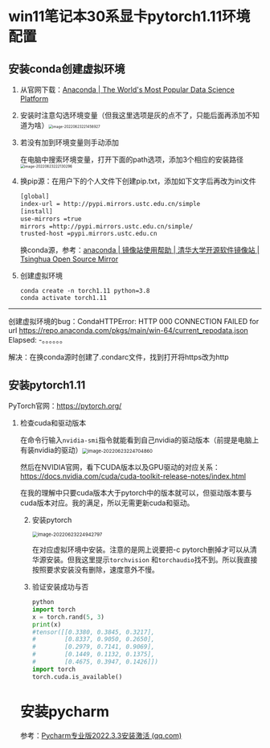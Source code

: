 

# win11笔记本30系显卡pytorch1.11环境配置

##  安装conda创建虚拟环境

1. 从官网下载：[Anaconda | The World's Most Popular Data Science Platform](https://www.anaconda.com/)

2. 安装时注意勾选环境变量（但我这里选项是灰的点不了，只能后面再添加不知道为啥）<img src="../image\image-20220623221456927.png" alt="image-20220623221456927" style="zoom:50%;" />

3. 若没有加到环境变量则手动添加

   在电脑中搜索环境变量，打开下面的path选项，添加3个相应的安装路径<img src="../image\image-20220623222130296.png" alt="image-20220623222130296" style="zoom:50%;" />

4. 换pip源：在用户下的个人文件下创建pip.txt，添加如下文字后再改为ini文件

   ```txt
   [global]
   index-url = http://pypi.mirrors.ustc.edu.cn/simple
   [install]
   use-mirrors =true
   mirrors =http://pypi.mirrors.ustc.edu.cn/simple/
   trusted-host =pypi.mirrors.ustc.edu.cn
   ```

   换conda源，参考：[anaconda | 镜像站使用帮助 | 清华大学开源软件镜像站 | Tsinghua Open Source Mirror](https://mirrors.tuna.tsinghua.edu.cn/help/anaconda/)

5. 创建虚拟环境 

   ```pyt
   conda create -n torch1.11 python=3.8
   conda activate torch1.11
   ```

---

创建虚拟环境的bug：CondaHTTPError: HTTP 000 CONNECTION FAILED for url <https://repo.anaconda.com/pkgs/main/win-64/current_repodata.json> Elapsed: -。。。。。。

解决：在换conda源时创建了.condarc文件，找到打开将https改为http

## 安装pytorch1.11

PyTorch官网：https://pytorch.org/

1. 检查cuda和驱动版本

   在命令行输入`nvidia-smi`指令就能看到自己nvidia的驱动版本（前提是电脑上有装nvidia的驱动）<img src="../image\image-20220623224704860.png" alt="image-20220623224704860" style="zoom: 67%;" />

   然后在NVIDIA官网，看下CUDA版本以及GPU驱动的对应关系：https://docs.nvidia.com/cuda/cuda-toolkit-release-notes/index.html

   在我的理解中只要cuda版本大于pytorch中的版本就可以，但驱动版本要与cuda版本对应。我的满足，所以无需更新cuda和驱动。

   2. 安装pytorch

      <img src="../image\image-20220623224942797.png" alt="image-20220623224942797" style="zoom:67%;" />

      在对应虚拟环境中安装。注意的是网上说要把-c pytorch删掉才可以从清华源安装。但我这里提示`torchvision` 和`torchaudio`找不到。所以我直接按照要求安装没有删除，速度意外不慢。

   3. 验证安装成功与否

      ```py
      python
      import torch
      x = torch.rand(5, 3)
      print(x)
      #tensor([[0.3380, 0.3845, 0.3217],
      #        [0.8337, 0.9050, 0.2650],
      #        [0.2979, 0.7141, 0.9069],
      #        [0.1449, 0.1132, 0.1375],
      #        [0.4675, 0.3947, 0.1426]])
      import torch
      torch.cuda.is_available()
      ```

   
   # 安装pycharm
   
   参考：[Pycharm专业版2022.3.3安装激活 (qq.com)](https://mp.weixin.qq.com/s?__biz=MzIyMjYzMDMyMQ==&mid=2247486104&idx=1&sn=2c3ce4ac12c79c8b6f2ca9fb50031706&chksm=e82bd246df5c5b509dff0806ca8b9b8e80adb38a9e279dd57d35b42405d6ba37915c592bda93&mpshare=1&scene=23&srcid=0623vvLrJyR0kBYWz6loD0md&sharer_sharetime=1655996489703&sharer_shareid=a30ff933acc1ad487e9413d63254b95a#rd)